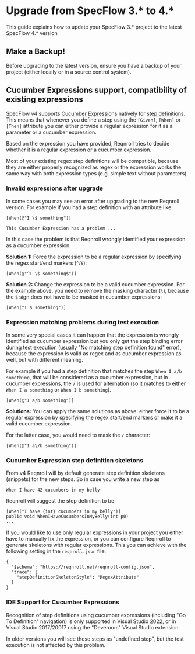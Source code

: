 # Upgrade from SpecFlow 3.* to 4.*

This guide explains how to update your SpecFlow 3.* project to the latest SpecFlow 4.* version

## Make a Backup!

Before upgrading to the latest version, ensure you have a backup of your project (either locally or in a source control system).

## Cucumber Expressions support, compatibility of existing expressions

SpecFlow v4 supports [Cucumber Expressions](../Bindings/Cucumber-Expressions.md) natively for [step definitions](../Bindings/Step-Definitions.md). This means that whenever you define a step using the `[Given]`, `[When]` or `[Then]` attribute you can either provide a regular expression for it as a parameter or a cucumber expression.

Based on the expression you have provided, Reqnroll tries to decide whether it is a regular expression or a cucumber expression.

Most of your existing regex step definitions will be compatible, because they are either properly recognized as regex or the expression works the same way with both expression types (e.g. simple text without parameters). 

### Invalid expressions after upgrade

In some cases you may see an error after upgrading to the new Reqnroll version. For example if you had a step definition with an attribute like:

```
[When(@"I \$ something")]
```

```
This Cucumber Expression has a problem ...
```

In this case the problem is that Reqnroll wrongly identified your expression as a cucumber expression.

**Solution 1:** Force the expression to be a regular expression by specifying the regex start/end markers (`^`/`$`):

```
[When(@"^I \$ something$")]
```

**Solution 2:** Change the expression to be a valid cucumber expression. For the example above, you need to remove the masking character (`\`), because the `$` sign does not have to be masked in cucumber expressions:

```
[When("I $ something")]
```

### Expression matching problems during test execution

In some very special cases it can happen that the expression is wrongly identified as cucumber expression but you only get the step binding error during test execution (usually "No matching step definition found" error), because the expression is valid as regex and as cucumber expression as well, but with different meaning. 

For example if you had a step definition that matches the step `When I a/b something`, that will be considered as a cucumber expression, but in cucumber expressions, the `/` is used for alternation (so it matches to either `When I a something` or `When I b something`).

```
[When(@"I a/b something")]
```

**Solutions:** You can apply the same solutions as above: either force it to be a regular expression by specifying the regex start/end markers or make it a valid cucumber expression. 

For the latter case, you would need to mask the `/` character:

```
[When(@"I a\/b something")]
```

### Cucumber Expression step definition skeletons

From v4 Reqnroll will by default generate step definition skeletons (snippets) for the new steps. So in case you write a new step as

```
When I have 42 cucumbers in my belly
```

Reqnroll will suggest the step definition to be:

```
[When("I have {int} cucumbers in my belly")]
public void WhenIHaveCucumbersInMyBelly(int p0)
...
```

If you would like to use only regular expressions in your project you either have to manually fix the expression, or you can configure Reqnroll to generate skeletons with regular expressions. This you can achieve with the following setting in the `reqnroll.json` file:

```
{
  "$schema": "https://reqnroll.net/reqnroll-config.json",
  "trace": {
    "stepDefinitionSkeletonStyle": "RegexAttribute"
  }
}
```

### IDE Support for Cucumber Expressions

Recognition of step definitions using cucumber expressions (including "Go To Definition" navigation) is only supported in Visual Studio 2022, or in Visual Studio 2017/20017 using the "Deveroom" Visual Studio extension.

In older versions you will see these steps as "undefined step", but the test execution is not affected by this problem.
